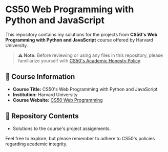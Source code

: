 # CS50 Web Programming with Python and JavaScript

This repository contains my solutions for the projects from **CS50's Web Programming with Python and JavaScript** course offered by Harvard University.

> **⚠️ Note:** Before reviewing or using any files in this repository, please familiarize yourself with [CS50's Academic Honesty Policy](https://cs50.harvard.edu/college/2021/fall/syllabus/#academic-honesty).

## 🔗 Course Information
- **Course Title:** CS50's Web Programming with Python and JavaScript
- **Institution:** Harvard University
- **Course Website:** [CS50 Web Programming](https://cs50.harvard.edu/web/2020)

## 📁 Repository Contents
- Solutions to the course's project assignments.

Feel free to explore, but please remember to adhere to CS50's policies regarding academic integrity.
